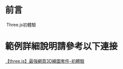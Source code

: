 # 前言
 Three.js初體驗

# 範例詳細說明請參考以下連接
 [【three.js】最強網頁3D繪圖套件-初體驗](http://webfish-channel.blogspot.tw/2017/03/threejs3d.html)
